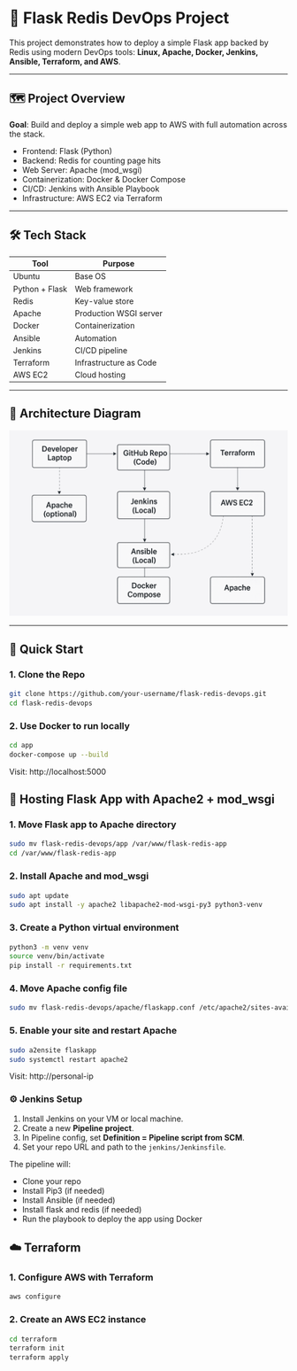 # 🧪 Flask Redis DevOps Project

This project demonstrates how to deploy a simple Flask app backed by Redis using modern DevOps tools: **Linux, Apache, Docker, Jenkins, Ansible, Terraform, and AWS**.

---

## 🗺️ Project Overview

**Goal**: Build and deploy a simple web app to AWS with full automation across the stack.

- Frontend: Flask (Python)
- Backend: Redis for counting page hits
- Web Server: Apache (mod_wsgi)
- Containerization: Docker & Docker Compose
- CI/CD: Jenkins with Ansible Playbook
- Infrastructure: AWS EC2 via Terraform

---

## 🛠️ Tech Stack

| Tool        | Purpose                            |
|-------------|-------------------------------------|
| Ubuntu      | Base OS                            |
| Python + Flask | Web framework                   |
| Redis       | Key-value store                    |
| Apache      | Production WSGI server             |
| Docker      | Containerization                   |
| Ansible     | Automation                         |
| Jenkins     | CI/CD pipeline                     |
| Terraform   | Infrastructure as Code             |
| AWS EC2     | Cloud hosting                      |

---

## 📸 Architecture Diagram

![Architecture Diagram](diagrams/architecture.png)

---

## 🚀 Quick Start

### 1. Clone the Repo
```bash
git clone https://github.com/your-username/flask-redis-devops.git
cd flask-redis-devops
```
### 2. Use Docker to run locally
```bash
cd app
docker-compose up --build
```
Visit: http://localhost:5000

## 🚀 Hosting Flask App with Apache2 + mod_wsgi

### 1. Move Flask app to Apache directory
```bash
sudo mv flask-redis-devops/app /var/www/flask-redis-app
cd /var/www/flask-redis-app
```
### 2. Install Apache and mod_wsgi
```bash
sudo apt update
sudo apt install -y apache2 libapache2-mod-wsgi-py3 python3-venv
```
### 3. Create a Python virtual environment
```bash
python3 -m venv venv
source venv/bin/activate
pip install -r requirements.txt
```
### 4. Move Apache config file
```bash
sudo mv flask-redis-devops/apache/flaskapp.conf /etc/apache2/sites-available/flaskapp.conf
```
### 5. Enable your site and restart Apache
```bash
sudo a2ensite flaskapp
sudo systemctl restart apache2
```
Visit: http://personal-ip

### ⚙️ Jenkins Setup

1. Install Jenkins on your VM or local machine.
2. Create a new **Pipeline project**.
3. In Pipeline config, set **Definition = Pipeline script from SCM**.
4. Set your repo URL and path to the `jenkins/Jenkinsfile`.

The pipeline will:

- Clone your repo
- Install Pip3 (if needed)
- Install Ansible (if needed)
- Install flask and redis (if needed)
- Run the playbook to deploy the app using Docker

## ☁️ Terraform

### 1. Configure AWS with Terraform
```bash
aws configure
```
### 2. Create an AWS EC2 instance
```bash
cd terraform
terraform init
terraform apply
```
